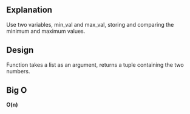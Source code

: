 ## Explanation

Use two variables, min_val and max_val, storing and comparing the minimum and maximum values.

## Design

Function takes a list as an argument, returns a tuple containing the two numbers. 

## Big O

**O(n)**